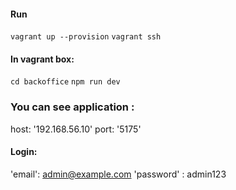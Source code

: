 #### Run

```vagrant up --provision```
```vagrant ssh```

#### In vagrant box:

```cd backoffice```
```npm run dev```

### You can see application :

host: '192.168.56.10'
port: '5175'

#### Login:

'email': admin@example.com
'password' : admin123
